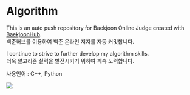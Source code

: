 # Algorithm
This is an auto push repository for Baekjoon Online Judge created with [BaekjoonHub](https://github.com/BaekjoonHub/BaekjoonHub).   
백준허브를 이용하여 백준 온라인 저지를 자동 커밋합니다.   

I continue to strive to further develop my algorithm skills.   
더욱 알고리즘 실력을 발전시키기 위하여 계속 노력합니다.

사용언어 : C++, Python <br>

<a href="https://solved.ac/profile/skrxk"> ![](https://github-readme-solvedac.hyp3rflow.vercel.app/api/?handle=skrxk) </a>
